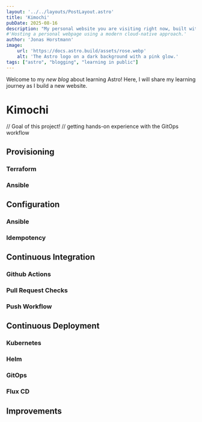 ```yaml
---
layout: '../../layouts/PostLayout.astro'
title: 'Kimochi'
pubDate: 2025-08-16
description: "My personal website you are visiting right now, built with Astro.js and deployed with Kubernetes, Helm, Github Actions and Flux CD."
#'Hosting a personal webpage using a modern cloud-native approach.'
author: 'Jonas Horstmann'
image:
    url: 'https://docs.astro.build/assets/rose.webp'
    alt: 'The Astro logo on a dark background with a pink glow.'
tags: ["astro", "blogging", "learning in public"]
---
```


Welcome to my _new blog_ about learning Astro! Here, I will share my learning journey as I build a new website.

# Kimochi 

// Goal of this project!
// getting hands-on experience with the GitOps workflow

## Provisioning

### Terraform
### Ansible

## Configuration

### Ansible
### Idempotency

## Continuous Integration 

### Github Actions
### Pull Request Checks
### Push Workflow

## Continuous Deployment

### Kubernetes 
### Helm
### GitOps
### Flux CD

## Improvements

<!-- ## What I've accomplished

1. **Installing Astro**: First, I created a new Astro project and set up my online accounts.

2. **Making Pages**: I then learned how to make pages by creating new `.astro` files and placing them in the `src/pages/` folder.

3. **Making Blog Posts**: This is my first blog post! I now have Astro pages and Markdown posts!

### Some code
```shell
kubectl get all -n kimochi
```

### Ansible stuff
Configuring the server through ansible is also straightforward

```yaml
- name: Install helm
    shell: |
    curl https://raw.githubusercontent.com/helm/helm/main/scripts/get-helm-3 | bash
    args:
    creates: /usr/local/bin/helm
```

## What's next

I will finish the Astro tutorial, and then keep adding more posts. Watch this space for more to come. -->